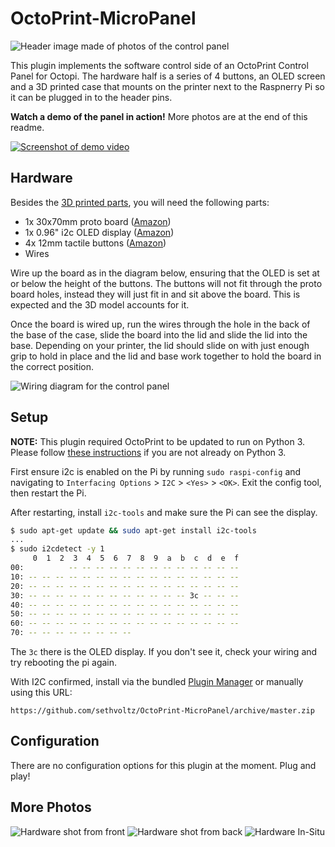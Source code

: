 # OctoPrint-MicroPanel

![Header image made of photos of the control panel](https://raw.githubusercontent.com/sethvoltz/OctoPrint-MicroPanel/master/docs/header.jpg)

This plugin implements the software control side of an OctoPrint Control Panel for Octopi. The hardware half is a series of 4 buttons, an OLED screen and a 3D printed case that mounts on the printer next to the Raspnerry Pi so it can be plugged in to the header pins.

**Watch a demo of the panel in action!** More photos are at the end of this readme.

[![Screenshot of demo video](https://img.youtube.com/vi/78emT1ollu4/0.jpg)](https://youtu.be/78emT1ollu4 "Click here to watch a demo on YouTube")

## Hardware

Besides the [3D printed parts](https://www.thingiverse.com/thing:4674214), you will need the following parts:

- 1x 30x70mm proto board ([Amazon](https://www.amazon.com/gp/product/B06XGWSWT1))
- 1x 0.96" i2c OLED display ([Amazon](https://www.amazon.com/gp/product/B0833PF7ML))
- 4x 12mm tactile buttons ([Amazon](https://www.amazon.com/gp/product/B019I11FI2))
- Wires

Wire up the board as in the diagram below, ensuring that the OLED is set at or below the height of the buttons. The buttons will not fit through the proto board holes, instead they will just fit in and sit above the board. This is expected and the 3D model accounts for it.

Once the board is wired up, run the wires through the hole in the back of the base of the case, slide the board into the lid and slide the lid into the base. Depending on your printer, the lid should slide on with just enough grip to hold in place and the lid and base work together to hold the board in the correct position.

![Wiring diagram for the control panel](https://raw.githubusercontent.com/sethvoltz/OctoPrint-MicroPanel/master/docs/wiring-diagram.png)

## Setup

**NOTE:** This plugin required OctoPrint to be updated to run on Python 3. Please follow [these instructions](https://community.octoprint.org/t/upgrade-your-octoprint-install-to-python-3/23973) if you are not already on Python 3.

First ensure i2c is enabled on the Pi by running `sudo raspi-config` and navigating to `Interfacing Options` > `I2C` > `<Yes>` > `<OK>`. Exit the config tool, then restart the Pi.

After restarting, install `i2c-tools` and make sure the Pi can see the display.

```bash
$ sudo apt-get update && sudo apt-get install i2c-tools
...
$ sudo i2cdetect -y 1
     0  1  2  3  4  5  6  7  8  9  a  b  c  d  e  f
00:          -- -- -- -- -- -- -- -- -- -- -- -- --
10: -- -- -- -- -- -- -- -- -- -- -- -- -- -- -- --
20: -- -- -- -- -- -- -- -- -- -- -- -- -- -- -- --
30: -- -- -- -- -- -- -- -- -- -- -- -- 3c -- -- --
40: -- -- -- -- -- -- -- -- -- -- -- -- -- -- -- --
50: -- -- -- -- -- -- -- -- -- -- -- -- -- -- -- --
60: -- -- -- -- -- -- -- -- -- -- -- -- -- -- -- --
70: -- -- -- -- -- -- -- --
```

The `3c` there is the OLED display. If you don't see it, check your wiring and try rebooting the pi again.

With I2C confirmed, install via the bundled [Plugin Manager](https://docs.octoprint.org/en/master/bundledplugins/pluginmanager.html) or manually using this URL:

```none
https://github.com/sethvoltz/OctoPrint-MicroPanel/archive/master.zip
```

## Configuration

There are no configuration options for this plugin at the moment. Plug and play!

## More Photos

![Hardware shot from front](docs/glamour-1.jpeg)
![Hardware shot from back](docs/glamour-2.jpeg)
![Hardware In-Situ](docs/in-situ.jpeg)
